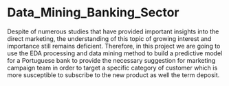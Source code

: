 # Data_Mining_Banking_Sector
Despite of numerous studies that have provided important insights into the direct marketing, the understanding of this topic of growing interest and importance still remains deficient. Therefore, in this project we are going to use the EDA processing and data mining method to build a predictive model for a Portuguese bank to provide the necessary suggestion for marketing campaign team in order to target a specific category of customer which is more susceptible to subscribe to the new product as well the term deposit.
